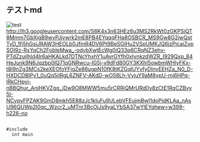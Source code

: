 ## テストmd

<script src="https://gist.github.com/KKimishima/84c0e7060143ad04c1dfdcf0f8ef695f.js"></script>

![test](http://lh3.googleusercontent.com/S6K4x3n63HEz6u3MS2RkWt0zGKPSjQT8Mmm7GbXigB9wvPJjvwrk2mE8PB4EYqqqFHa8OSBCR_MS9Gw8G2jwQstTyD_1fj5hGsiJRAW3HEOLb0JfmR4DV6Pt9BeSGlHu2VSpUMKJQ6jzPicaiZvpSOI9z-RxYqCh2FobleMwa_-odybXwtEcWg0iQ33q6CRqNZ3ehv-PTdZzujlhId4Ir6aHKALkd7DTNcYhxhY1uAvrGYfh0xIynkzdWZR_I929Qxp_84HeJunk9N6Jqzbp0lQ71qGNRwcu-IG5j-v9dFd80GY3KXhI5owbmWHIyFKx-t8I9nZg3MCs2keXEOfoYFjqZe86ugpN10fK8tKZGqlUYvfyDlnvEEHZa_N0_D-HXDCDBIPv1_0uQq5iIRgL6ZNFV-AKdD-wO58Lh-VvjuY9aM8ypU-mi6HPq-lRkCHpyj-nBBQhur_AniHKVZgq_jDw9O8MWW5mu5rCRRiQMrURd0y8zCtE1RqCZBvy5I-NCvpyFPZAK9GmD8mkh5E88zJc1kIuFu9ULebVFEujmBwI1doPidKLAa_nAsU96QUWp2I0qc_Wzcr2_uMTnr3BcOiJs9yaLYbSA37wYlEYqhew=w399-h226-no)
http://lh3.googleusercontent.com/S6K4x3n63HEz6u3MS2RkWt0zGKPSjQT8Mmm7GbXigB9wvPJjvwrk2mE8PB4EYqqqFHa8OSBCR_MS9Gw8G2jwQstTyD_1fj5hGsiJRAW3HEOLb0JfmR4DV6Pt9BeSGlHu2VSpUMKJQ6jzPicaiZvpSOI9z-RxYqCh2FobleMwa_-odybXwtEcWg0iQ33q6CRqNZ3ehv-PTdZzujlhId4Ir6aHKALkd7DTNcYhxhY1uAvrGYfh0xIynkzdWZR_I929Qxp_84HeJunk9N6Jqzbp0lQ71qGNRwcu-IG5j-v9dFd80GY3KXhI5owbmWHIyFKx-t8I9nZg3MCs2keXEOfoYFjqZe86ugpN10fK8tKZGqlUYvfyDlnvEEHZa_N0_D-HXDCDBIPv1_0uQq5iIRgL6ZNFV-AKdD-wO58Lh-VvjuY9aM8ypU-mi6HPq-lRkCHpyj-nBBQhur_AniHKVZgq_jDw9O8MWW5mu5rCRRiQMrURd0y8zCtE1RqCZBvy5I-NCvpyFPZAK9GmD8mkh5E88zJc1kIuFu9ULebVFEujmBwI1doPidKLAa_nAsU96QUWp2I0qc_Wzcr2_uMTnr3BcOiJs9yaLYbSA37wYlEYqhew=w399-h226-no

<pre><code>
#include<stdio.h> 
  int main
</cede></pre>
